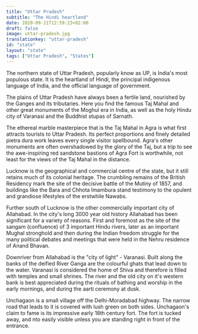 ```yaml
---
title: "Uttar Pradesh"
subtitle: "The Hindi heartland"
date: 2020-09-21T12:59:23+02:00
draft: false
image: uttar-pradesh.jpg
translationkey: "uttar-pradesh"
id: "state"
layout: "state"
tags: ["Uttar Pradesh", "States"] 
---
```


The northern state of Uttar Pradesh, popularly know as UP, is India's most populous state. It is the heartland of Hindi, the principal indigenous language of India, and the official language of government.

The plains of Uttar Pradesh have always been a fertile land, nourished by the Ganges and its tributaries. Here you find the famous Taj Mahal and other great monuments of the Moghul era in India, as well as the holy Hindu city of Varanasi and the Buddhist stupas of Sarnath.
 

The ethereal marble masterpiece that is the Taj Mahal in Agra is what first attracts tourists to Uttar Pradesh. Its perfect proportions and finely detailed pietra dura work leaves every single visitor spellbound. Agra's other monuments are often overshadowed by the glory of the Taj, but a trip to see the awe-inspiring red sandstone bastions of Agra Fort is worthwhile, not least for the views of the Taj Mahal in the distance.

Lucknow is the geographical and commercial centre of the state, but it still retains much of its colonial heritage. The crumbling remains of the British Residency mark the site of the decisive battle of the Mutiny of 1857, and buildings like the Bara and Chhota Imambura stand testimony to the opulent and grandiose lifestyles of the erstwhile Nawabs.

Further south of Lucknow is the other commercially important city of Allahabad. In the city's long 3000 year old history Allahabad has been significant for a variety of reasons. First and foremost as the site of the sangam (confluence) of 3 important Hindu rivers, later as an important Mughal stronghold and then during the Indian freedom struggle for the many political debates and meetings that were held in the Nehru residence of Anand Bhavan.

Downriver from Allahabad is the "city of light" - Varanasi. Built along the banks of the deified River Ganga are the colourful ghats that lead down to the water. Varanasi is considered the home of Shiva and therefore is filled with temples and small shrines. The river and the old city on it's western bank is best appreciated during the rituals of bathing and worship in the early mornings, and during the aarti ceremony at dusk.

Unchagaon is a small village off the Delhi-Moradabad highway. The narrow road that leads to it is covered with lush green on both sides. Unchagaon's claim to fame is its impressive early 18th century fort. The fort is tucked away, and nto easily visible unless you are standing right in front of the entrance.

